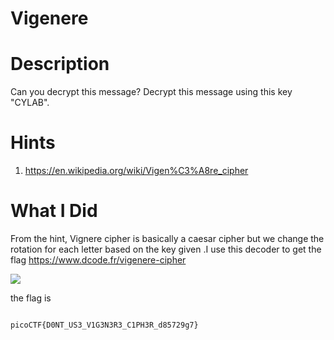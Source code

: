 # Vigenere

# Description
Can you decrypt this message?
Decrypt this message using this key "CYLAB".


# Hints
1. https://en.wikipedia.org/wiki/Vigen%C3%A8re_cipher


# What I Did

From the hint, Vignere cipher is basically a caesar cipher but we change the rotation for each letter
based on the key given .I use this decoder to get the flag https://www.dcode.fr/vigenere-cipher

<img src="Pic_1.jpg0">


the flag is

``` 

picoCTF{D0NT_US3_V1G3N3R3_C1PH3R_d85729g7}

```